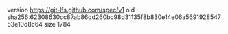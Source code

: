 version https://git-lfs.github.com/spec/v1
oid sha256:62308630cc87ab86dd260bc98d31135f8b830e14e06a569192854753e10d8c64
size 1784
